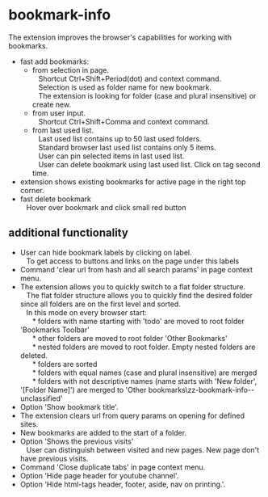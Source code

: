 # bookmark-info
The extension improves the browser's capabilities for working with bookmarks. 

* fast add bookmarks:
  * from selection in page.  
    &nbsp;&nbsp;&nbsp;Shortcut Ctrl+Shift+Period(dot) and context command.  
    &nbsp;&nbsp;&nbsp;Selection is used as folder name for new bookmark.  
    &nbsp;&nbsp;&nbsp;The extension is looking for folder (case and plural insensitive) or create new. 
  * from user input.  
    &nbsp;&nbsp;&nbsp;Shortcut Ctrl+Shift+Comma and context command.  
  * from last used list.  
    &nbsp;&nbsp;&nbsp;Last used list contains up to 50 last used folders.  
    &nbsp;&nbsp;&nbsp;Standard browser last used list contains only 5 items.  
    &nbsp;&nbsp;&nbsp;User can pin selected items in last used list.  
    &nbsp;&nbsp;&nbsp;User can delete bookmark using last used list. Click on tag second time.    
* extension shows existing bookmarks for active page in the right top corner.
* fast delete bookmark  
    &nbsp;&nbsp;&nbsp;Hover over bookmark and click small red button

## additional functionality
* User can hide bookmark labels by clicking on label.  
  &nbsp;&nbsp;&nbsp;To get access to buttons and links on the page under this labels
* Command 'clear url from hash and all search params' in page context menu.
* The extension allows you to quickly switch to a flat folder structure.  
    &nbsp;&nbsp;&nbsp;The flat folder structure allows you to quickly find the desired folder since all  folders are on the first level and sorted.  
    &nbsp;&nbsp;&nbsp;In this mode on every browser start:  
      &nbsp;&nbsp;&nbsp;&nbsp;&nbsp; * folders with name starting with 'todo' are moved to root folder 'Bookmarks Toolbar'  
      &nbsp;&nbsp;&nbsp;&nbsp;&nbsp; * other folders are moved to root folder 'Other Bookmarks'  
      &nbsp;&nbsp;&nbsp;&nbsp;&nbsp; * nested folders are moved to root folder. Empty nested folders are deleted.  
      &nbsp;&nbsp;&nbsp;&nbsp;&nbsp; * folders are sorted  
      &nbsp;&nbsp;&nbsp;&nbsp;&nbsp; * folders with equal names (case and plural insensitive) are merged  
      &nbsp;&nbsp;&nbsp;&nbsp;&nbsp; * folders with not descriptive names (name starts with 'New folder', '[Folder Name]') are merged to 'Other bookmarks\zz-bookmark-info--unclassified'
* Option 'Show bookmark title'.
* The extension clears url from query params on opening for defined sites.
* New bookmarks are added to the start of a folder.
* Option 'Shows the previous visits'  
  &nbsp;&nbsp;&nbsp;User can distinguish between visited and new pages. New page don't have previous visits.
* Command 'Close duplicate tabs' in page context menu.
* Option 'Hide page header for youtube channel'.
* Option 'Hide html-tags header, footer, aside, nav on printing.'.
